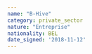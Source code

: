 ```yaml
---
name: "B-Hive"
category: private_sector
nature: "Entreprise"
nationality: BEL
date_signed: '2018-11-12'
---
```

    
